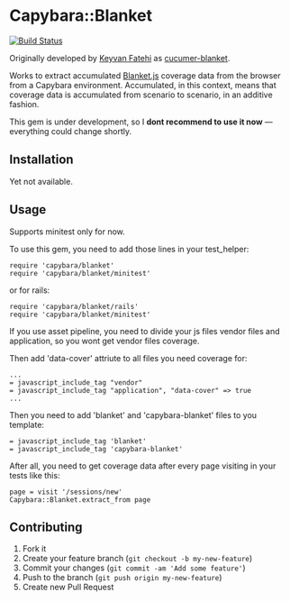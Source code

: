 # Capybara::Blanket

[![Build Status](https://travis-ci.org/vemperor/capybara-blanket.svg?branch=master)](https://travis-ci.org/vemperor/capybara-blanket)

Originally developed by [Keyvan Fatehi](https://github.com/keyvanfatehi) as [cucumer-blanket](https://github.com/keyvanfatehi/cucumber-blanket).

Works to extract accumulated [Blanket.js](https://github.com/alex-seville/blanket) coverage data
from the browser from a Capybara environment. Accumulated, in this context, means that coverage data
is accumulated from scenario to scenario, in an additive fashion.

This gem is under development, so I **dont recommend to use it now** — everything could change shortly.

## Installation

Yet not available.

## Usage

Supports minitest only for now.

To use this gem, you need to add those lines in your test_helper:

    require 'capybara/blanket'
    require 'capybara/blanket/minitest'

or for rails:

    require 'capybara/blanket/rails'
    require 'capybara/blanket/minitest'

If you use asset pipeline, you need to divide your js files vendor files and application, so you wont get vendor files coverage.

Then add 'data-cover' attriute to all files you need coverage for:

    ...
    = javascript_include_tag "vendor"
    = javascript_include_tag "application", "data-cover" => true
    ...

Then you need to add 'blanket' and 'capybara-blanket' files to you template:

    = javascript_include_tag 'blanket'
    = javascript_include_tag 'capybara-blanket'

After all, you need to get coverage data after every page visiting in your tests like this:

    page = visit '/sessions/new'
    Capybara::Blanket.extract_from page

## Contributing

1. Fork it
2. Create your feature branch (`git checkout -b my-new-feature`)
3. Commit your changes (`git commit -am 'Add some feature'`)
4. Push to the branch (`git push origin my-new-feature`)
5. Create new Pull Request

